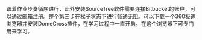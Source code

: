 跟着作业步奏循序进行，此外安装SourceTree软件需要连接Bitbucket的账户，可以通过邮箱注册。整个第三步在梯子状态下进行畅通无阻。可以下载一个360极速浏览器并安装DomeCross插件，在学习过程中一直开启。在这个浏览器下可专门用来学习。
